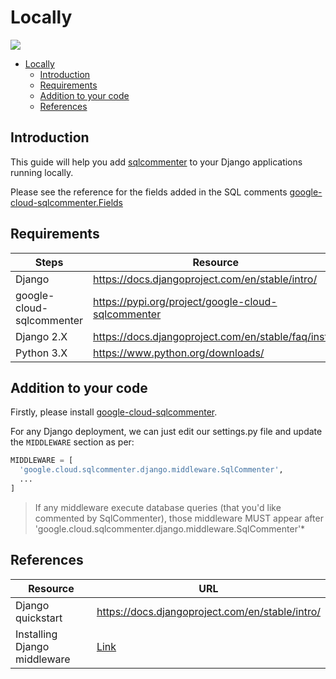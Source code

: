 # Locally
![](/opentelemetry-sqlcommenter/images/locally-logo.png)


- [Locally](#locally)
    - [Introduction](#introduction)
    - [Requirements](#requirements)
    - [Addition to your code](#addition-to-your-code)
    - [References](#references)


## Introduction

This guide will help you add [sqlcommenter](https://github.com/open-telemetry/opentelemetry-sqlcommenter) to your Django applications running locally.

Please see the reference for the fields added in the SQL comments [google-cloud-sqlcommenter.Fields](README.md/#fields)

## Requirements

| Steps                     | Resource                                             |
| ------------------------- | ---------------------------------------------------- |
| Django                    | https://docs.djangoproject.com/en/stable/intro/      |
| google-cloud-sqlcommenter | https://pypi.org/project/google-cloud-sqlcommenter   |
| Django 2.X                | https://docs.djangoproject.com/en/stable/faq/install |
| Python 3.X                | https://www.python.org/downloads/                    |

## Addition to your code

Firstly, please install [google-cloud-sqlcommenter](/python/django#installation).

For any Django deployment, we can just edit our settings.py file and update the `MIDDLEWARE` section as per:

```python
MIDDLEWARE = [
  'google.cloud.sqlcommenter.django.middleware.SqlCommenter',
  ...
]
```

>If any middleware execute database queries (that you'd like commented by SqlCommenter), those middleware MUST appear after
'google.cloud.sqlcommenter.django.middleware.SqlCommenter'*


## References

| Resource                     | URL                                              |
| ---------------------------- | ------------------------------------------------ |
| Django quickstart            | https://docs.djangoproject.com/en/stable/intro/  |
| Installing Django middleware | [Link](README.md/#installation) |